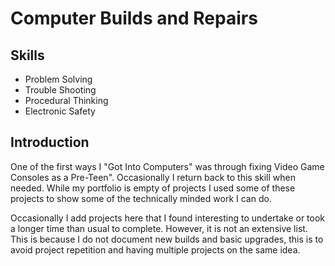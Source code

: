 # Computer Builds and Repairs

## Skills
- Problem Solving
- Trouble Shooting
- Procedural Thinking
- Electronic Safety
  
## Introduction
One of the first ways I "Got Into Computers" was through fixing Video Game Consoles as a Pre-Teen".
Occasionally I return back to this skill when needed. 
While my portfolio is empty of projects I used some of these projects to show some of the technically minded work I can do. 

Occasionally I add projects here that I found interesting to undertake or took a longer time than usual to complete. However, it is not an extensive list.
This is because I do not document new builds and basic upgrades, this is to avoid project repetition and having multiple projects on the same idea. 
